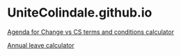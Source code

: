 # UniteColindale.github.io

[Agenda for Change vs CS terms and conditions calculator](https://UniteColindale.github.io/afc.html)

[Annual leave calculator](https://UniteColindale.github.io/annual_leave.html)
